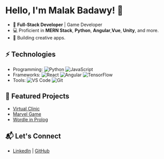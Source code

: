 # Hello, I'm Malak Badawy! 👋

- 🌟 **Full-Stack Developer** | Game Developer
- 💻 Proficient in **MERN Stack**, **Python**, **Angular**,**Vue**, **Unity**, and more.
- 🚀 Building creative apps.

## ⚡ Technologies
- Programming: ![Python](https://img.shields.io/badge/-Python-blue) ![JavaScript](https://img.shields.io/badge/-JavaScript-yellow)
- Frameworks: ![React](https://img.shields.io/badge/-React-blue) ![Angular](https://img.shields.io/badge/-Angular-red)  ![TensorFlow](https://img.shields.io/badge/-TensorFlow-orange) 
- Tools: ![VS Code](https://img.shields.io/badge/-VS%20Code-blue) ![Git](https://img.shields.io/badge/-Git-red)

## 🌟 Featured Projects
- [Virtual Clinic](https://github.com/advanced-computer-lab-2023/Ctrl-Alt-Defeat-Clinic)
- [Marvel Game](https://github.com/Malakbadawyy/Marvel-Game)
- [Wordle in Prolog](https://github.com/Malakbadawyy/Wordle)


## 📬 Let's Connect
- [LinkedIn](https://www.linkedin.com/in/malak-badawy-200293205/) | [GitHub](https://github.com/Malakbadawyy)
